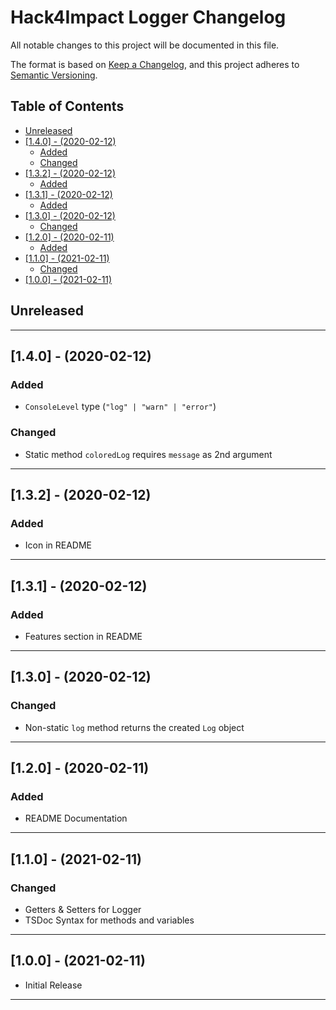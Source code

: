 # Hack4Impact Logger Changelog <!-- omit in toc -->

All notable changes to this project will be documented in this file.

The format is based on [Keep a Changelog](http://keepachangelog.com/), and this project adheres to [Semantic Versioning](https://semver.org/spec/v2.0.0.html).

## Table of Contents <!-- omit in toc -->

- [Unreleased](#unreleased)
- [[1.4.0] - (2020-02-12)](#140---2020-02-12)
  - [Added](#added)
  - [Changed](#changed)
- [[1.3.2] - (2020-02-12)](#132---2020-02-12)
  - [Added](#added-1)
- [[1.3.1] - (2020-02-12)](#131---2020-02-12)
  - [Added](#added-2)
- [[1.3.0] - (2020-02-12)](#130---2020-02-12)
  - [Changed](#changed-1)
- [[1.2.0] - (2020-02-11)](#120---2020-02-11)
  - [Added](#added-3)
- [[1.1.0] - (2021-02-11)](#110---2021-02-11)
  - [Changed](#changed-2)
- [[1.0.0] - (2021-02-11)](#100---2021-02-11)

## Unreleased

---

## [1.4.0] - (2020-02-12)

### Added

- `ConsoleLevel` type (`"log" | "warn" | "error"`)

### Changed

- Static method `coloredLog` requires `message` as 2nd argument

---

## [1.3.2] - (2020-02-12)

### Added

- Icon in README

---

## [1.3.1] - (2020-02-12)

### Added

- Features section in README

---

## [1.3.0] - (2020-02-12)

### Changed

- Non-static `log` method returns the created `Log` object

---

## [1.2.0] - (2020-02-11)

### Added

- README Documentation

---

## [1.1.0] - (2021-02-11)

### Changed

- Getters & Setters for Logger
- TSDoc Syntax for methods and variables

---

## [1.0.0] - (2021-02-11)

- Initial Release

---

<!-- Start Reference Links -->

